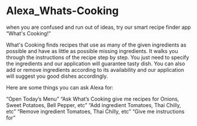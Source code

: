 # Alexa_Whats-Cooking
when you are confused and run out of ideas, try our smart recipe finder app “What's Cooking!”

What's Cooking finds recipes that use as many of the given ingredients as possible and have as little as possible missing ingredients. It walks you through the instructions of the recipe step by step. You just need to specify the ingredients and our application will guarantee tasty dish. You can also add or remove ingredients according to its availability and our application will suggest you good dishes accordingly.

Here are some things you can ask Alexa for:

“Open Today’s Menu”
“Ask What’s Cooking give me recipes for Onions, Sweet Potatoes, Bell
Pepper, etc”
“Add ingredient Tomatoes, Thai Chilly, etc”
“Remove ingredient Tomatoes, Thai Chilly, etc”
“Give me instructions for”
